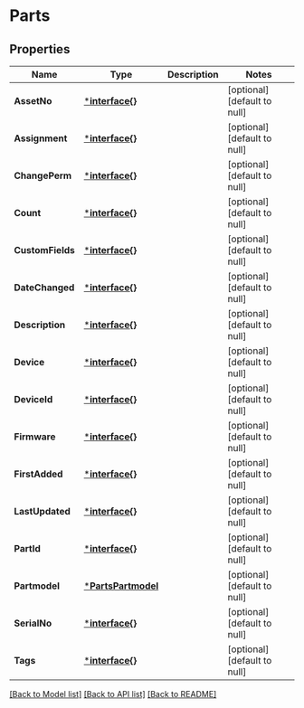 # Parts

## Properties
Name | Type | Description | Notes
------------ | ------------- | ------------- | -------------
**AssetNo** | [***interface{}**](interface{}.md) |  | [optional] [default to null]
**Assignment** | [***interface{}**](interface{}.md) |  | [optional] [default to null]
**ChangePerm** | [***interface{}**](interface{}.md) |  | [optional] [default to null]
**Count** | [***interface{}**](interface{}.md) |  | [optional] [default to null]
**CustomFields** | [***interface{}**](interface{}.md) |  | [optional] [default to null]
**DateChanged** | [***interface{}**](interface{}.md) |  | [optional] [default to null]
**Description** | [***interface{}**](interface{}.md) |  | [optional] [default to null]
**Device** | [***interface{}**](interface{}.md) |  | [optional] [default to null]
**DeviceId** | [***interface{}**](interface{}.md) |  | [optional] [default to null]
**Firmware** | [***interface{}**](interface{}.md) |  | [optional] [default to null]
**FirstAdded** | [***interface{}**](interface{}.md) |  | [optional] [default to null]
**LastUpdated** | [***interface{}**](interface{}.md) |  | [optional] [default to null]
**PartId** | [***interface{}**](interface{}.md) |  | [optional] [default to null]
**Partmodel** | [***PartsPartmodel**](Parts_partmodel.md) |  | [optional] [default to null]
**SerialNo** | [***interface{}**](interface{}.md) |  | [optional] [default to null]
**Tags** | [***interface{}**](interface{}.md) |  | [optional] [default to null]

[[Back to Model list]](../README.md#documentation-for-models) [[Back to API list]](../README.md#documentation-for-api-endpoints) [[Back to README]](../README.md)


